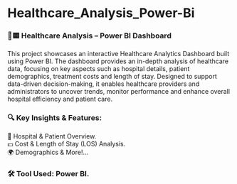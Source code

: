 # Healthcare_Analysis_Power-Bi

### 🏥🟨 Healthcare Analysis – Power BI Dashboard
This project showcases an interactive Healthcare Analytics Dashboard built using Power BI. The dashboard provides an in-depth analysis of healthcare data, focusing on key aspects such as hospital details, patient demographics, treatment costs and length of stay. Designed to support data-driven decision-making, it enables healthcare providers and administrators to uncover trends, monitor performance and enhance overall hospital efficiency and patient care.

### 🔍 Key Insights & Features:

🏥 Hospital & Patient Overview.  
💵 Cost & Length of Stay (LOS) Analysis.  
🌍 Demographics & More!...   

### 🛠 Tool Used: Power BI.
